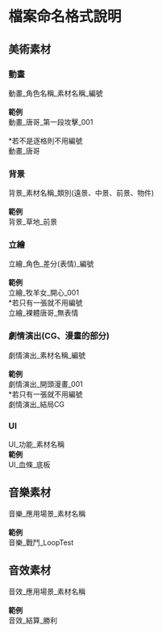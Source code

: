 # 檔案命名格式說明
## 美術素材
### 動畫
動畫_角色名稱_素材名稱_編號\
\
**範例**\
動畫_唐哥_第一段攻擊_001\
\
\*若不是逐格則不用編號\
動畫_唐哥
### 背景
背景_素材名稱_類別(遠景、中景、前景、物件)\
\
**範例**\
背景_草地_前景
### 立繪
立繪_角色_差分(表情)_編號\
\
**範例**\
立繪_牧羊女_開心_001
\
\*若只有一張就不用編號\
立繪_裸體唐哥_無表情
### 劇情演出(CG、漫畫的部分)
劇情演出_素材名稱_編號\
\
**範例**\
劇情演出_開頭漫畫_001
\
\*若只有一張就不用編號\
劇情演出_結局CG
### UI
UI_功能_素材名稱\
**範例**\
UI_血條_底板
## 音樂素材
音樂_應用場景_素材名稱\
\
**範例**\
音樂_戰鬥_LoopTest
## 音效素材
音效_應用場景_素材名稱\
\
**範例**\
音效_結算_勝利
